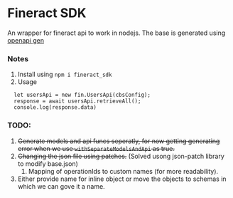 # Fineract SDK

An wrapper for fineract api to work in nodejs. The base is generated using [openapi gen](https://github.com/OpenAPITools/openapi-generator) 

### Notes

1. Install using `npm i fineract_sdk`
2. Usage 
```
  let usersApi = new fin.UsersApi(cbsConfig);
  response = await usersApi.retrieveAll();
  console.log(response.data)
```

### TODO:

1. ~~Generate models and api funcs seperatly, for now getting generating error when we use `withSeparateModelsAndApi` as true.~~
2. ~~Changing the json file using patches.~~ (Solved usong json-patch library to modify base.json)
   1. Mapping of operationIds to custom names (for more readability).
3. Either provide name for inline object or move the objects to schemas in which we can gove it a name.